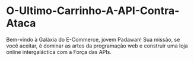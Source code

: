 # O-Ultimo-Carrinho-A-API-Contra-Ataca
Bem-vindo à Galáxia do E-Commerce, jovem Padawan! Sua missão, se você aceitar, é dominar as artes da programação web e construir uma loja online intergaláctica com a Força das APIs.
